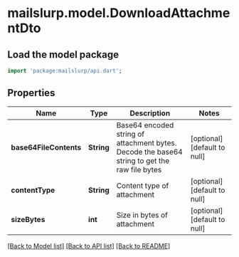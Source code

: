 # mailslurp.model.DownloadAttachmentDto

## Load the model package
```dart
import 'package:mailslurp/api.dart';
```

## Properties
Name | Type | Description | Notes
------------ | ------------- | ------------- | -------------
**base64FileContents** | **String** | Base64 encoded string of attachment bytes. Decode the base64 string to get the raw file bytes | [optional] [default to null]
**contentType** | **String** | Content type of attachment | [optional] [default to null]
**sizeBytes** | **int** | Size in bytes of attachment | [optional] [default to null]

[[Back to Model list]](../README.md#documentation-for-models) [[Back to API list]](../README.md#documentation-for-api-endpoints) [[Back to README]](../README.md)


